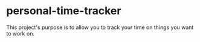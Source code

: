 # personal-time-tracker
This project's purpose is to allow you to track your time on things you want to work on.

